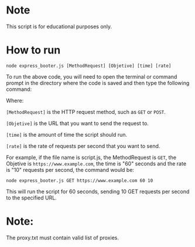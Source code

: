 # Note

This script is for educational purposes only.

# How to run

```node express_booter.js [MethodRequest] [Objetive] [time] [rate]```

To run the above code, you will need to open the terminal or command prompt in the directory where the code is saved and then type the following command:

Where:

`[MethodRequest]` is the HTTP request method, such as `GET` or `POST`.

`[Objetive]` is the URL that you want to send the request to.

`[time]` is the amount of time the script should run.

`[rate]` is the rate of requests per second that you want to send.

For example, if the file name is script.js, the MethodRequest is `GET`, the Objetive is `https://www.example.com`, the time is "60" seconds and the rate is "10" requests per second, the command would be:

```node express_booter.js GET https://www.example.com 60 10```

This will run the script for 60 seconds, sending 10 GET requests per second to the specified URL.

# Note:

The proxy.txt must contain valid list of proxies.
